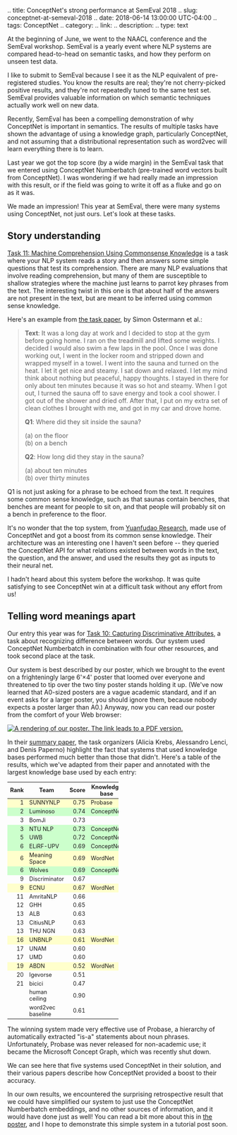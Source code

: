 .. title: ConceptNet's strong performance at SemEval 2018
.. slug: conceptnet-at-semeval-2018
.. date: 2018-06-14 13:00:00 UTC-04:00
.. tags: ConceptNet
.. category: 
.. link: 
.. description: 
.. type: text

At the beginning of June, we went to the NAACL conference and the SemEval workshop.
SemEval is a yearly event where NLP systems are compared head-to-head on semantic
tasks, and how they perform on unseen test data.

I like to submit to SemEval because I see it as the NLP equivalent of
pre-registered studies. You know the results are real; they're not
cherry-picked positive results, and they're not repeatedly tuned to the same
test set. SemEval provides valuable information on which semantic techniques
actually work well on new data.

Recently, SemEval has been a compelling demonstration of why ConceptNet is
important in semantics. The results of multiple tasks have shown the advantage
of using a knowledge graph, particularly ConceptNet, and not assuming that
a distributional representation such as word2vec will learn everything there
is to learn.

Last year we got the top score (by a wide margin) in the SemEval task that we
entered using ConceptNet Numberbatch (pre-trained word vectors built from
ConceptNet). I was wondering if we had really made an impression with this
result, or if the field was going to write it off as a fluke and go on as it
was.

We made an impression! This year at SemEval, there were many systems using
ConceptNet, not just ours. Let's look at these tasks.

## Story understanding

[Task 11: Machine Comprehension Using Commonsense Knowledge][task11-desc] is a
task where your NLP system reads a story and then answers some simple questions
that test its comprehension. There are many NLP evaluations that involve
reading comprehension, but many of them are susceptible to shallow strategies
where the machine just learns to parrot key phrases from the text. The
interesting twist in this one is that about half of the answers are not present
in the text, but are meant to be inferred using common sense knowledge.

Here's an example from [the task paper][task11-desc], by Simon Ostermann et al.:

> **Text**: It was a long day at work and I decided to stop at the gym before
> going home.  I ran on the treadmill and lifted some weights. I decided I
> would also swim a few laps in the pool. Once I was done working out, I went
> in the locker room and stripped down and wrapped myself in a towel. I went
> into the sauna and turned on the heat. I let it get nice and steamy. I sat
> down and relaxed. I let my mind think about nothing but peaceful, happy
> thoughts. I stayed in there for only about ten minutes because it was so
> hot and steamy. When I got out, I turned the sauna off to save energy and
> took a cool shower. I got out of the shower and dried off. After that, I
> put on my extra set of clean clothes I brought with me, and got in my car
> and drove home.
> 
> **Q1**: Where did they sit inside the sauna?
>     
> (a) on the floor  
> (b) on a bench
> 
> **Q2**: How long did they stay in the sauna?
> 
> (a) about ten minutes  
> (b) over thirty minutes
 
Q1 is not just asking for a phrase to be echoed from the text. It requires some
common sense knowledge, such as that saunas contain benches, that benches are
meant for people to sit on, and that people will probably sit on a bench in
preference to the floor.

It's no wonder that the top system, from [Yuanfudao Research][yuanfudao], made
use of ConceptNet and got a boost from its common sense knowledge. Their
architecture was an interesting one I haven't seen before -- they queried the
ConceptNet API for what relations existed between words in the text, the
question, and the answer, and used the results they got as inputs to their
neural net.

I hadn't heard about this system before the workshop. It was quite satisfying
to see ConceptNet win at a difficult task without any effort from us!

[yuanfudao]: https://arxiv.org/pdf/1803.00191.pdf

## Telling word meanings apart

Our entry this year was for [Task 10: Capturing Discriminative
Attributes][task10-desc], a task about recognizing difference between words.
Our system used ConceptNet Numberbatch in combination with four other
resources, and took second place at the task.

Our system is best described by our poster, which we brought to the event on a
frighteningly large 6'×4' poster that loomed over everyone and threatened to
tip over the two tiny poster stands holding it up. (We've now learned that
A0-sized posters are a vague academic standard, and if an event asks for a
larger poster, you should ignore them, because nobody expects a poster larger
than A0.) Anyway, now you can read our poster from the comfort of your Web
browser:

<a href="/2018/06/naacl2018-poster.pdf">
<img src="/2018/06/naacl2018-poster.png" alt="A rendering of our poster. The link leads to a PDF version.">
</a>

In their [summary paper][task10-desc], the task organizers (Alicia Krebs,
Alessandro Lenci, and Denis Paperno) highlight the fact that systems that
used knowledge bases performed much better than those that didn't. Here's
a table of the results, which we've adapted from their paper and annotated
with the largest knowledge base used by each entry:

<table class="table" style="width: 50%; font-size: 90%;">
<thead><tr>
<th align="right">Rank</th>
<th>Team</th>
<th align="right">Score</th>
<th>Knowledge base</th>
</tr></thead>
<tbody>
<tr style="background-color: #ffc">
<td align="right">1</td>
<td>SUNNYNLP</td>
<td align="right">0.75</td>
<td>Probase</td>
</tr>
<tr style="background-color: #cfc">
<td align="right">2</td>
<td>Luminoso</td>
<td align="right">0.74</td>
<td>ConceptNet</td>
</tr>
<tr>
<td align="right">3</td>
<td>BomJi</td>
<td align="right">0.73</td>
<td></td>
</tr>
<tr style="background-color: #cfc">
<td align="right">3</td>
<td>NTU NLP</td>
<td align="right">0.73</td>
<td>ConceptNet</td>
</tr>
<tr style="background-color: #cfc">
<td align="right">5</td>
<td>UWB</td>
<td align="right">0.72</td>
<td>ConceptNet</td>
</tr>
<tr style="background-color: #cfc">
<td align="right">6</td>
<td>ELiRF-UPV</td>
<td align="right">0.69</td>
<td>ConceptNet</td>
</tr>
<tr style="background-color: #ffc">
<td align="right">6</td>
<td>Meaning Space</td>
<td align="right">0.69</td>
<td>WordNet</td>
</tr>
<tr style="background-color: #cfc">
<td align="right">6</td>
<td>Wolves</td>
<td align="right">0.69</td>
<td>ConceptNet</td>
</tr>
<tr>
<td align="right">9</td>
<td>Discriminator</td>
<td align="right">0.67</td>
<td></td>
</tr>
<tr style="background-color: #ffc">
<td align="right">9</td>
<td>ECNU</td>
<td align="right">0.67</td>
<td>WordNet</td>
</tr>
<tr>
<td align="right">11</td>
<td>AmritaNLP</td>
<td align="right">0.66</td>
<td></td>
</tr>
<tr>
<td align="right">12</td>
<td>GHH</td>
<td align="right">0.65</td>
<td></td>
</tr>
<tr>
<td align="right">13</td>
<td>ALB</td>
<td align="right">0.63</td>
<td></td>
</tr>
<tr>
<td align="right">13</td>
<td>CitiusNLP</td>
<td align="right">0.63</td>
<td></td>
</tr>
<tr>
<td align="right">13</td>
<td>THU NGN</td>
<td align="right">0.63</td>
<td></td>
</tr>
<tr style="background-color: #ffc">
<td align="right">16</td>
<td>UNBNLP</td>
<td align="right">0.61</td>
<td>WordNet</td>
</tr>
<tr>
<td align="right">17</td>
<td>UNAM</td>
<td align="right">0.60</td>
<td></td>
</tr>
<tr>
<td align="right">17</td>
<td>UMD</td>
<td align="right">0.60</td>
<td></td>
</tr>
<tr style="background-color: #ffc">
<td align="right">19</td>
<td>ABDN</td>
<td align="right">0.52</td>
<td>WordNet</td>
</tr>
<tr>
<td align="right">20</td>
<td>Igevorse</td>
<td align="right">0.51</td>
<td></td>
</tr>
<tr>
<td align="right">21</td>
<td>bicici</td>
<td align="right">0.47</td>
<td></td>
</tr>
<tr>
<td align="right"></td>
<td>human ceiling</td>
<td align="right">0.90</td>
<td></td>
</tr>
<tr>
<td align="right"></td>
<td>word2vec baseline</td>
<td align="right">0.61</td>
<td></td>
</tr>
</tbody>
</table>

The winning system made very effective use of Probase, a hierarchy of
automatically extracted "is-a" statements about noun phrases. Unfortunately,
Probase was never released for non-academic use; it became the Microsoft
Concept Graph, which was recently shut down.

We can see here that five systems used ConceptNet in their solution, and their
various papers describe how ConceptNet provided a boost to their accuracy.

In our own results, we encountered the surprising retrospective result that we could have simplified our system to just
use the ConceptNet Numberbatch embeddings, and no other sources of information,
and it would have done just as well! You can read a bit more about this in
[the poster][poster], and I hope to demonstrate this
simple system in a tutorial post soon.

[poster]: /2018/06/naacl2018-poster.pdf
[task10-desc]: http://aclweb.org/anthology/S18-1117
[task11-desc]: http://www.aclweb.org/anthology/S18-1119
